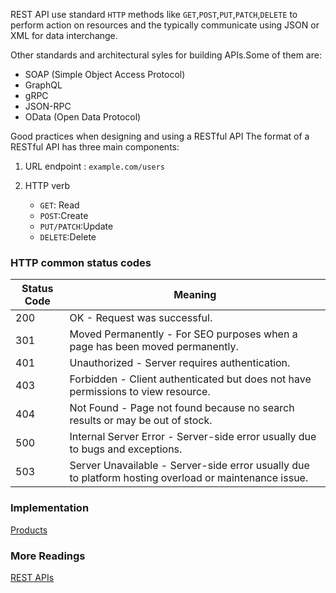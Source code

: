 REST API use standard `HTTP` methods like `GET`,`POST`,`PUT`,`PATCH`,`DELETE` to perform action on resources and the typically communicate using JSON or XML for data interchange.

Other standards and architectural syles for building APIs.Some of them are:

- SOAP (Simple Object Access Protocol)
- GraphQL
- gRPC
- JSON-RPC
- OData (Open Data Protocol)

Good practices when designing and using a RESTful API
The format of a RESTful API has three main components:

1. URL endpoint : `example.com/users`
2. HTTP verb

   - `GET`: Read
    - `POST`:Create
    - `PUT/PATCH`:Update
    - `DELETE`:Delete

### HTTP common status codes

| Status Code | Meaning                                                                               |
|-------------|---------------------------------------------------------------------------------------|
| 200         | OK - Request was successful.                                                          |
| 301         | Moved Permanently - For SEO purposes when a page has been moved permanently.           |
| 401         | Unauthorized - Server requires authentication.                                         |
| 403         | Forbidden - Client authenticated but does not have permissions to view resource.       |
| 404         | Not Found - Page not found because no search results or may be out of stock.            |
| 500         | Internal Server Error - Server-side error usually due to bugs and exceptions.          |
| 503         | Server Unavailable - Server-side error usually due to platform hosting overload or maintenance issue. |


### Implementation

[Products](../code//RestAPi/)


### More Readings

[REST APIs](https://mannhowie.com/rest-api)